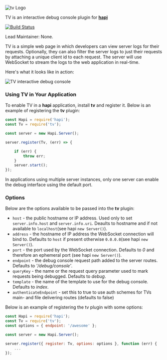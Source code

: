 ![tv Logo](https://raw.github.com/hapijs/tv/master/images/tv.png)

TV is an interactive debug console plugin for [**hapi**](https://github.com/hapijs/hapi)

[![Build Status](https://secure.travis-ci.org/hapijs/tv.png)](http://travis-ci.org/hapijs/tv)

Lead Maintainer: None.

TV is a simple web page in which developers can view server logs for their requests. Optionally, they can also filter the server logs to just their requests by attaching a unique client id to each request. The server will use WebSocket to stream the logs to the web application in real-time.

Here's what it looks like in action:

![TV interactive debug console](https://raw.github.com/hapijs/tv/master/images/tv-screenshot.png)

### Using TV in Your Application

To enable TV in a **hapi** application, install **tv** and register it.  Below is an example of registering the **tv** plugin:

```javascript
const Hapi = require('hapi');
const Tv = require('tv');

const server = new Hapi.Server();

server.register(Tv, (err) => {

    if (err) {
        throw err;
    }
    server.start();
});
```

In applications using multiple server instances, only one server can enable the debug interface using the default port.


### Options

Below are the options available to be passed into the **tv** plugin:

- `host` - the public hostname or IP address. Used only to set `server.info.host` and `server.info.uri`.
   Deaults to hostname and if not available to `localhost`(see hapi `new Server()`).
- `address` - the hostname of IP address the WebSocket connection will bind to. Defaults to `host` if present otherwise `0.0.0.0`(see hapi `new Server()`).
- `port` - the port used by the WebSocket connection. Defaults to _0_ and therefore an ephemeral port (see hapi `new Server()`).
- `endpoint` - the debug console request path added to the server routes. Defaults to _'/debug/console'_.
- `queryKey` - the name or the request query parameter used to mark requests being debugged. Defaults to _debug_.
- `template` - the name of the template to use for the debug console.  Defaults to _index_.
- `authenticateEndpoint` - set this to true to use auth schemes for TVs main- and file delivering routes (defaults to false)

Below is an example of registering the tv plugin with some options:

```javascript
const Hapi = require('hapi');
const Tv = require('tv');
const options = { endpoint: '/awesome' };

const server = new Hapi.Server();

server.register({ register: Tv, options: options }, function (err) {
    ...
});
```
